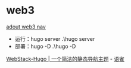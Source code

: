 # web3

[adout web3 nav](https://atong9.github.io/web3/)

- 运行：hugo server .\hugo server   
- 部署：hugo -D  .\hugo -D   
  

[WebStack-Hugo | 一个简洁的静态导航主题](https://www.yuque.com/shenweiyan/cookbook/webstack-hugo) - [语雀](https://www.yuque.com/shenweiyan)